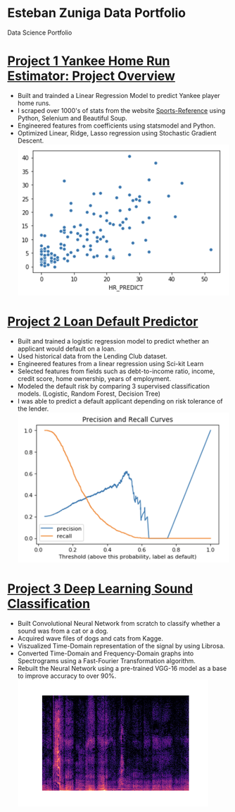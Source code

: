 # Esteban Zuniga Data Portfolio 
Data Science Portfolio

# [Project 1 Yankee Home Run Estimator: Project Overview](https://github.com/Ezuniga13/Home-Run-regression)

- Built and trainded a Linear Regression Model to predict Yankee player home runs.
- I scraped over 1000's of stats from the website [Sports-Reference](https://www.sports-reference.com) using Python, Selenium and Beautiful Soup. 
- Engineered features from coefficients using statsmodel and Python.
- Optimized Linear, Ridge, Lasso regression using Stochastic Gradient Descent.
![Main Page!](/images/hr_scatter.png)

# [Project 2 Loan Default Predictor ](https://github.com/Ezuniga13/loan-classification)

- Built and trained a logistic regression model to predict whether an applicant would default on a loan.
- Used historical data from the Lending Club dataset.
- Engineered features from a linear regression using Sci-kit Learn
- Selected features from fields such as debt-to-income ratio, income, credit score, home ownership, years of employment.
- Modeled the default risk by comparing 3 supervised classification models. (Logistic, Random Forest, Decision Tree)
- I was able to predict a default applicant depending on risk tolerance of the lender.
![Main Page!](/images/roc_curve.png)

# [Project 3 Deep Learning Sound Classification ](https://github.com/Ezuniga13/AI-sound-classification-deep-learning)

- Built Convolutional Neural Network from scratch to classify whether a sound was from a cat or a dog.
- Acquired wave files of dogs and cats from Kagge.
- Viszualized Time-Domain representation of the signal by using Librosa.
- Converted Time-Domain and Frequency-Domain graphs into Spectrograms using a Fast-Fourier Transformation algorithm.
- Rebuilt the Neural Network using a pre-trained VGG-16 model as a base to improve accuracy to over 90%.
![Main Page!](/images/cat_7.png)
